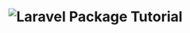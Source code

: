 <h1 align="center"><img src="https://infyom.com/static/laravel-package-5e32d3de86b4b0cd781e376ea9744cc7.png" alt="Laravel Package Tutorial"></h1>
